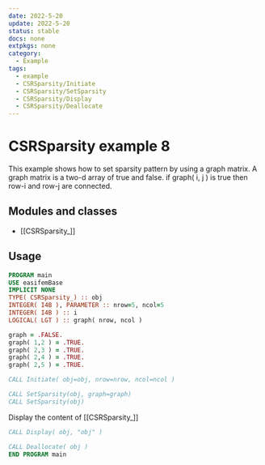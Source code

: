 ```yaml
---
date: 2022-5-20
update: 2022-5-20
status: stable
docs: none
extpkgs: none
category:
  - Example
tags:
  - example
  - CSRSparsity/Initiate
  - CSRSparsity/SetSparsity
  - CSRSparsity/Display
  - CSRSparsity/Deallocate
---
```


# CSRSparsity example 8

This example shows how to set sparsity pattern by using a graph matrix. A graph matrix is a two-d array of true and false. if graph( i, j ) is true then row-i and row-j are connected.

## Modules and classes

- [[CSRSparsity_]]

## Usage

```fortran
PROGRAM main
USE easifemBase
IMPLICIT NONE
TYPE( CSRSparsity_) :: obj
INTEGER( I4B ), PARAMETER :: nrow=5, ncol=5
INTEGER( I4B ) :: i
LOGICAL( LGT ) :: graph( nrow, ncol )
```

```fortran
graph = .FALSE.
graph( 1,2 ) = .TRUE.
graph( 2,3 ) = .TRUE.
graph( 2,4 ) = .TRUE.
graph( 2,5 ) = .TRUE.
```

```fortran
CALL Initiate( obj=obj, nrow=nrow, ncol=ncol )
```

```fortran
CALL SetSparsity(obj, graph=graph)
CALL SetSparsity(obj)
```

Display the content of [[CSRSparsity_]]

```fortran
CALL Display( obj, "obj" )
```

```fortran
CALL Deallocate( obj )
END PROGRAM main
```
